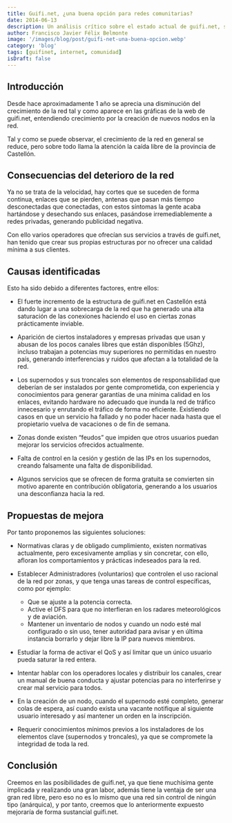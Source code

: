 ```yaml
---
title: Guifi.net, ¿una buena opción para redes comunitarias?
date: 2014-06-13
description: Un análisis crítico sobre el estado actual de guifi.net, sus desafíos y propuestas para mejorar esta red libre y colaborativa.
author: Francisco Javier Félix Belmonte
image: '/images/blog/post/guifi-net-una-buena-opcion.webp'
category: 'blog'
tags: [guifinet, internet, comunidad]
isDraft: false
---
```


## Introducción

Desde hace aproximadamente 1 año se aprecia una disminución del crecimiento de la red tal y como aparece en las gráficas de la web de guifi.net, entendiendo crecimiento por la creación de nuevos nodos en la red.

Tal y como se puede observar, el crecimiento de la red en general se reduce, pero sobre todo llama la atención la caída libre de la provincia de Castellón. 

## Consecuencias del deterioro de la red

Ya no se trata de la velocidad, hay cortes que se suceden de forma continua, enlaces que se pierden, antenas que pasan más tiempo desconectadas que conectadas, con estos síntomas la gente acaba hartándose y desechando sus enlaces, pasándose irremediablemente a redes privadas, generando publicidad negativa.

Con ello varios operadores que ofrecían sus servicios a través de guifi.net, han tenido que crear sus propias estructuras por no ofrecer una calidad mínima a sus clientes.

## Causas identificadas

Esto ha sido debido a diferentes factores, entre ellos:

- El fuerte incremento de la estructura de guifi.net en Castellón está dando lugar a una sobrecarga de la red que ha generado una alta saturación de las conexiones haciendo el uso en ciertas zonas prácticamente inviable.

- Aparición de ciertos instaladores y empresas privadas que usan y abusan de los pocos canales libres que están disponibles (5Ghz), incluso trabajan a potencias muy superiores no permitidas en nuestro país, generando interferencias y ruidos que afectan a la totalidad de la red.

- Los supernodos y sus troncales son elementos de responsabilidad que deberían de ser instalados por gente comprometida, con experiencia y conocimientos para generar garantías de una mínima calidad en los enlaces, evitando hardware no adecuado que inunda la red de tráfico innecesario y enrutando el tráfico de forma no eficiente. Existiendo casos en que un servicio ha fallado y no poder hacer nada hasta que el propietario vuelva de vacaciones o de fin de semana.

- Zonas donde existen “feudos” que impiden que otros usuarios puedan mejorar los servicios ofrecidos actualmente.

- Falta de control en la cesión y gestión de las IPs en los supernodos, creando falsamente una falta de disponibilidad.

- Algunos servicios que se ofrecen de forma gratuita se convierten sin motivo aparente en contribución obligatoria, generando a los usuarios una desconfianza hacia la red.

## Propuestas de mejora

Por tanto proponemos las siguientes soluciones:

- Normativas claras y de obligado cumplimiento, existen normativas actualmente, pero excesivamente amplias y sin concretar, con ello, afloran los comportamientos y prácticas indeseados para la red.

- Establecer Administradores (voluntarios) que controlen el uso racional de la red por zonas, y que tenga unas tareas de control específicas, como por ejemplo:

  - Que se ajuste a la potencia correcta.
  - Active el DFS para que no interfieran en los radares meteorológicos y de aviación.
  - Mantener un inventario de nodos y cuando un nodo esté mal configurado o sin uso, tener autoridad para avisar y en última instancia borrarlo y dejar libre la IP para nuevos miembros.

- Estudiar la forma de activar el QoS y así limitar que un único usuario pueda saturar la red entera.

- Intentar hablar con los operadores locales y distribuir los canales, crear un manual de buena conducta y ajustar potencias para no interferirse y crear mal servicio para todos.

- En la creación de un nodo, cuando el supernodo esté completo, generar colas de espera, así cuando exista una vacante notifique al siguiente usuario interesado y así mantener un orden en la inscripción.

- Requerir conocimientos mínimos previos a los instaladores de los elementos clave (supernodos y troncales), ya que se compromete la integridad de toda la red.

## Conclusión

Creemos en las posibilidades de guifi.net, ya que tiene muchísima gente implicada y realizando una gran labor, además tiene la ventaja de ser una gran red libre, pero eso no es lo mismo que una red sin control de ningún tipo (anárquica), y por tanto, creemos que lo anteriormente expuesto mejoraría de forma sustancial guifi.net.